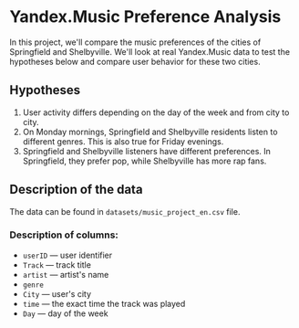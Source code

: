 # Yandex.Music Preference Analysis

In this project, we'll compare the music preferences of the cities of Springfield and Shelbyville. We'll look at real Yandex.Music data to test the hypotheses below and compare user behavior for these two cities.

## Hypotheses

1. User activity differs depending on the day of the week and from city to city.
2. On Monday mornings, Springfield and Shelbyville residents listen to different genres. This is also true for Friday evenings.
3. Springfield and Shelbyville listeners have different preferences. In Springfield, they prefer pop, while Shelbyville has more rap fans.

## Description of the data

The data can be found in `datasets/music_project_en.csv` file.

### Description of columns:

- `userID` — user identifier
- `Track` — track title
- `artist` — artist's name
- `genre`
- `City` — user's city
- `time` — the exact time the track was played
- `Day` — day of the week
